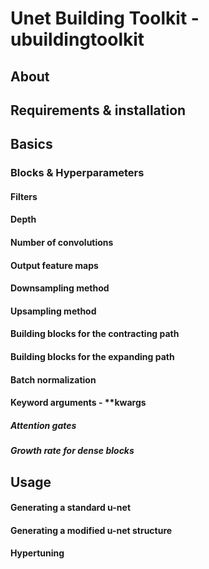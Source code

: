 # Unet Building Toolkit - ubuildingtoolkit
## About
## Requirements & installation
## Basics
### Blocks & Hyperparameters
#### Filters
#### Depth
#### Number of convolutions
#### Output feature maps
#### Downsampling method
#### Upsampling method
#### Building blocks for the contracting path
#### Building blocks for the expanding path
#### Batch normalization
#### Keyword arguments - **kwargs
##### Attention gates
##### Growth rate for dense blocks
## Usage
#### Generating a standard u-net
#### Generating a modified u-net structure
#### Hypertuning